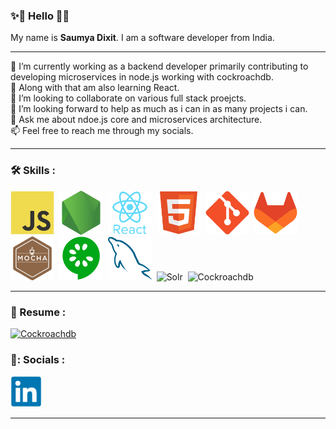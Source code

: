 ### ✨👋 Hello 👋✨

 My name is **Saumya Dixit**. I am a software developer from India.

---

🔭 I’m currently working as a backend developer primarily contributing to developing microservices in node.js working with cockroachdb.<br>
🌱 Along with that am also learning React.<br>
👯 I’m looking to collaborate on various full stack proejcts.<br>
🤔 I’m looking forward to help as much as i can in as many projects i can.<br>
💬 Ask me about ndoe.js core and microservices architecture.<br>
📫 Feel free to reach me through my socials.<br>

---

### :hammer_and_wrench: Skills :
<div>
  <img src="https://github.com/devicons/devicon/blob/master/icons/javascript/javascript-original.svg" title="JavaScript" alt="JavaScript" width="70" height="70"/>&nbsp;
  <img src="https://github.com/devicons/devicon/blob/master/icons/nodejs/nodejs-original.svg" title="NodeJs" alt="NdeJs" width="70" height="70"/>&nbsp;
  <img src="https://github.com/devicons/devicon/blob/master/icons/react/react-original-wordmark.svg" title="React" alt="React" width="70" height="70"/>&nbsp;
  <img src="https://github.com/devicons/devicon/blob/master/icons/html5/html5-original.svg" title="HTML5" alt="HTML" width="70" height="70"/>&nbsp;
  <img src="https://github.com/devicons/devicon/blob/master/icons/git/git-original.svg" title="Git" **alt="Git" width="70" height="70"/>&nbsp;
  <img src="https://github.com/devicons/devicon/blob/master/icons/gitlab/gitlab-original.svg" title="Gitlab" **alt="Gitlab" width="70" height="70"/>&nbsp;
  <img src="https://github.com/devicons/devicon/blob/master/icons/mocha/mocha-plain.svg" title="Chai" **alt="Chai" width="70" height="70"/>&nbsp;
  <img src="https://github.com/devicons/devicon/blob/master/icons/cucumber/cucumber-plain.svg" title="Cucumber" **alt="Cucumber" width="70" height="70"/>&nbsp;
  <img src="https://github.com/devicons/devicon/blob/master/icons/mysql/mysql-original.svg" title="MySQL"  alt="MySQL" width="70" height="70"/>&nbsp;
  <img src="https://img.stackshare.io/service/4483/default_2e67ca5c691a5ecab8b19ffaeb371128b4266409.png" title="Solr"  alt="Solr" width="70" height="70"/>&nbsp;
  <img src="https://upload.wikimedia.org/wikipedia/en/3/31/Cockroach_Labs_Logo.png" title="Cockraochdb"  alt="Cockroachdb" width="70" height="70"/>&nbsp;
</div>

---

### 📑 Resume :
<div>
  <a href="https://www.linkedin.com/in/saumya-dixit-040632172/"><img src="https://camo.githubusercontent.com/8411954a1cb7f8113e556173a912fac268752f78576e7f9f0274b8d05970705b/68747470733a2f2f696d672e69636f6e73382e636f6d2f65787465726e616c2d666c617469636f6e732d6c696e65616c2d636f6c6f722d666c61742d69636f6e732f36342f3030303030302f65787465726e616c2d63762d726563727569746d656e742d6167656e63792d666c617469636f6e732d6c696e65616c2d636f6c6f722d666c61742d69636f6e732d332e706e67" title="Cockraochdb"  alt="Cockroachdb" width="100px" height="100px"/></a>&nbsp;
</div>

### 🙂: Socials :
<div>
  <a href="https://www.linkedin.com/in/saumya-dixit-040632172/"><img src="https://github.com/devicons/devicon/blob/master/icons/linkedin/linkedin-original.svg" title="Linkedin" alt="Linkedin" width="50" height="50"/></a>&nbsp;
</div>

---
